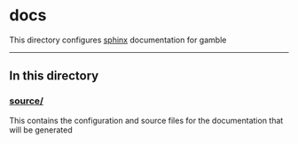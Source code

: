 # docs

This directory configures [sphinx](https://www.sphinx-doc.org/en/master/) documentation for gamble

---

## In this directory

### [source/](./source/)

This contains the configuration and source files for the documentation that will be generated
